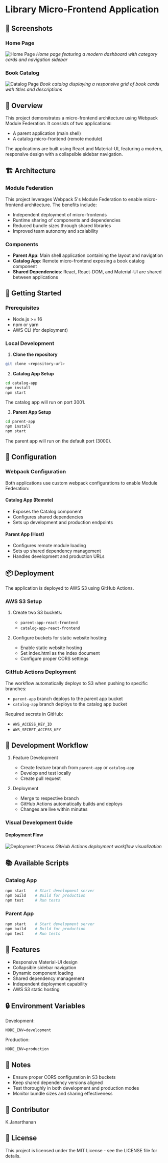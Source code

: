 # Library Micro-Frontend Application

## 📸 Screenshots

### Home Page
![Home Page](/api/placeholder/800/400)
*Home page featuring a modern dashboard with category cards and navigation sidebar*

### Book Catalog
![Catalog Page](/api/placeholder/800/400)
*Book catalog displaying a responsive grid of book cards with titles and descriptions*

## 🎯 Overview

This project demonstrates a micro-frontend architecture using Webpack Module Federation. It consists of two applications:
- A parent application (main shell)
- A catalog micro-frontend (remote module)

The applications are built using React and Material-UI, featuring a modern, responsive design with a collapsible sidebar navigation.

## 🏗 Architecture

### Module Federation
This project leverages Webpack 5's Module Federation to enable micro-frontend architecture. The benefits include:
- Independent deployment of micro-frontends
- Runtime sharing of components and dependencies
- Reduced bundle sizes through shared libraries
- Improved team autonomy and scalability

### Components
- **Parent App**: Main shell application containing the layout and navigation
- **Catalog App**: Remote micro-frontend exposing a book catalog component
- **Shared Dependencies**: React, React-DOM, and Material-UI are shared between applications

## 🚀 Getting Started

### Prerequisites
- Node.js >= 16
- npm or yarn
- AWS CLI (for deployment)

### Local Development

1. **Clone the repository**
```bash
git clone <repository-url>
```

2. **Catalog App Setup**
```bash
cd catalog-app
npm install
npm start
```
The catalog app will run on port 3001.

3. **Parent App Setup**
```bash
cd parent-app
npm install
npm start
```
The parent app will run on the default port (3000).

## 🔧 Configuration

### Webpack Configuration

Both applications use custom webpack configurations to enable Module Federation:

#### Catalog App (Remote)
- Exposes the Catalog component
- Configures shared dependencies
- Sets up development and production endpoints

#### Parent App (Host)
- Configures remote module loading
- Sets up shared dependency management
- Handles development and production URLs

## 📦 Deployment

The application is deployed to AWS S3 using GitHub Actions.

### AWS S3 Setup

1. Create two S3 buckets:
   - `parent-app-react-frontend`
   - `catalog-app-react-frontend`

2. Configure buckets for static website hosting:
   - Enable static website hosting
   - Set index.html as the index document
   - Configure proper CORS settings

### GitHub Actions Deployment

The workflow automatically deploys to S3 when pushing to specific branches:
- `parent-app` branch deploys to the parent app bucket
- `catalog-app` branch deploys to the catalog app bucket

Required secrets in GitHub:
- `AWS_ACCESS_KEY_ID`
- `AWS_SECRET_ACCESS_KEY`

## 🔄 Development Workflow

1. Feature Development
   - Create feature branch from `parent-app` or `catalog-app`
   - Develop and test locally
   - Create pull request

2. Deployment
   - Merge to respective branch
   - GitHub Actions automatically builds and deploys
   - Changes are live within minutes

### Visual Development Guide

#### Deployment Flow
![Deployment Process](/api/placeholder/800/400)
*GitHub Actions deployment workflow visualization*

## 📚 Available Scripts

### Catalog App
```bash
npm start    # Start development server
npm build    # Build for production
npm test     # Run tests
```

### Parent App
```bash
npm start    # Start development server
npm build    # Build for production
npm test     # Run tests
```

## 🎨 Features

- Responsive Material-UI design
- Collapsible sidebar navigation
- Dynamic component loading
- Shared dependency management
- Independent deployment capability
- AWS S3 static hosting

## 🔒 Environment Variables

Development:
```env
NODE_ENV=development
```

Production:
```env
NODE_ENV=production
```

## 📝 Notes

- Ensure proper CORS configuration in S3 buckets
- Keep shared dependency versions aligned
- Test thoroughly in both development and production modes
- Monitor bundle sizes and sharing effectiveness

## 🤝 Contributor

K.Janarthanan

## 📄 License

This project is licensed under the MIT License - see the LICENSE file for details.
